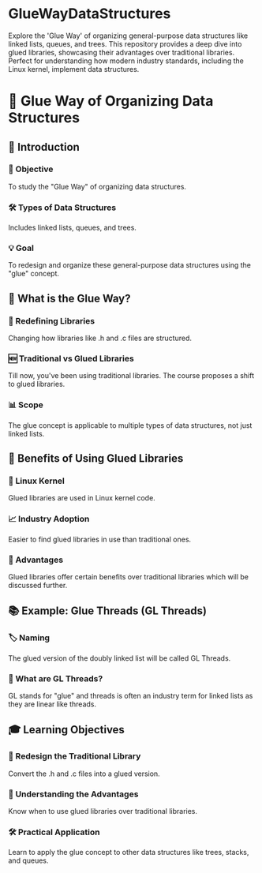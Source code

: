 # GlueWayDataStructures
Explore the 'Glue Way' of organizing general-purpose data structures like linked lists, queues, and trees. This repository provides a deep dive into glued libraries, showcasing their advantages over traditional libraries. Perfect for understanding how modern industry standards, including the Linux kernel, implement data structures.

# 📝  Glue Way of Organizing Data Structures

## 📌 Introduction

### 🎯 Objective
To study the "Glue Way" of organizing data structures.

### 🛠 Types of Data Structures
Includes linked lists, queues, and trees.

### 💡 Goal
To redesign and organize these general-purpose data structures using the "glue" concept.

## 📑 What is the Glue Way?

### 🔄 Redefining Libraries
Changing how libraries like .h and .c files are structured.

### 🆕 Traditional vs Glued Libraries
Till now, you've been using traditional libraries. The course proposes a shift to glued libraries.

### 📊 Scope
The glue concept is applicable to multiple types of data structures, not just linked lists.

## 🌟 Benefits of Using Glued Libraries

### 🐧 Linux Kernel
Glued libraries are used in Linux kernel code.

### 📈 Industry Adoption
Easier to find glued libraries in use than traditional ones.

### 🎁 Advantages
Glued libraries offer certain benefits over traditional libraries which will be discussed further.

## 📚 Example: Glue Threads (GL Threads)

### 🏷 Naming
The glued version of the doubly linked list will be called GL Threads.

### 📏 What are GL Threads?
GL stands for "glue" and threads is often an industry term for linked lists as they are linear like threads.

## 🎓 Learning Objectives

### 🎨 Redesign the Traditional Library
Convert the .h and .c files into a glued version.

### 🤔 Understanding the Advantages
Know when to use glued libraries over traditional libraries.

### 🛠 Practical Application
Learn to apply the glue concept to other data structures like trees, stacks, and queues.

